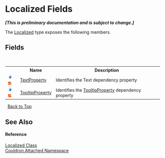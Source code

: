 # Localized Fields
 _**\[This is preliminary documentation and is subject to change.\]**_

The <a href="T_Couldron_Attached_Localized">Localized</a> type exposes the following members.


## Fields
&nbsp;<table><tr><th></th><th>Name</th><th>Description</th></tr><tr><td>![Public field](media/pubfield.gif "Public field")![Static member](media/static.gif "Static member")</td><td><a href="F_Couldron_Attached_Localized_TextProperty">TextProperty</a></td><td>
Identifies the Text&nbsp;dependency property</td></tr><tr><td>![Public field](media/pubfield.gif "Public field")![Static member](media/static.gif "Static member")</td><td><a href="F_Couldron_Attached_Localized_TooltipProperty">TooltipProperty</a></td><td>
Identifies the <a href="F_Couldron_Attached_Localized_TooltipProperty">TooltipProperty</a>&nbsp;dependency property</td></tr></table>&nbsp;
<a href="#localized-fields">Back to Top</a>

## See Also


#### Reference
<a href="T_Couldron_Attached_Localized">Localized Class</a><br /><a href="N_Couldron_Attached">Couldron.Attached Namespace</a><br />